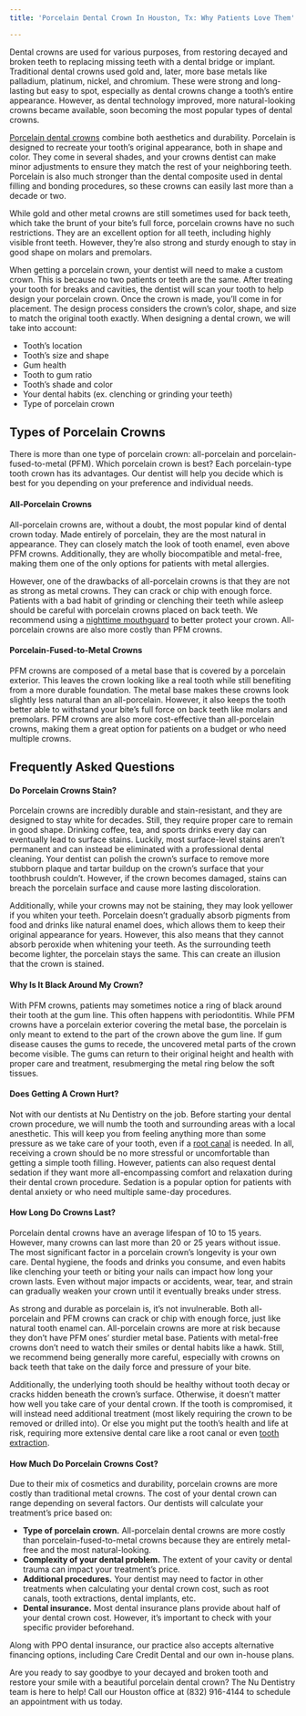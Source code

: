 ```yaml
---
title: 'Porcelain Dental Crown In Houston, Tx: Why Patients Love Them'

---
```

Dental crowns are used for various purposes, from restoring decayed and broken teeth to replacing missing teeth with a dental bridge or implant. Traditional dental crowns used gold and, later, more base metals like palladium, platinum, nickel, and chromium. These were strong and long-lasting but easy to spot, especially as dental crowns change a tooth’s entire appearance. However, as dental technology improved, more natural-looking crowns became available, soon becoming the most popular types of dental crowns.

[Porcelain dental crowns](https://www.nudentistry.com/houston-tx/restorative-dentistry/tooth-crown/) combine both aesthetics and durability. Porcelain is designed to recreate your tooth’s original appearance, both in shape and color. They come in several shades, and your crowns dentist can make minor adjustments to ensure they match the rest of your neighboring teeth. Porcelain is also much stronger than the dental composite used in dental filling and bonding procedures, so these crowns can easily last more than a decade or two.

While gold and other metal crowns are still sometimes used for back teeth, which take the brunt of your bite’s full force, porcelain crowns have no such restrictions. They are an excellent option for all teeth, including highly visible front teeth. However, they’re also strong and sturdy enough to stay in good shape on molars and premolars.

When getting a porcelain crown, your dentist will need to make a custom crown. This is because no two patients or teeth are the same. After treating your tooth for breaks and cavities, the dentist will scan your tooth to help design your porcelain crown. Once the crown is made, you’ll come in for placement. The design process considers the crown’s color, shape, and size to match the original tooth exactly. When designing a dental crown, we will take into account:

* Tooth’s location
* Tooth’s size and shape
* Gum health
* Tooth to gum ratio
* Tooth’s shade and color
* Your dental habits (ex. clenching or grinding your teeth)
* Type of porcelain crown

## Types of Porcelain Crowns

There is more than one type of porcelain crown: all-porcelain and porcelain-fused-to-metal (PFM). Which porcelain crown is best? Each porcelain-type tooth crown has its advantages. Our dentist will help you decide which is best for you depending on your preference and individual needs.

#### All-Porcelain Crowns

All-porcelain crowns are, without a doubt, the most popular kind of dental crown today. Made entirely of porcelain, they are the most natural in appearance. They can closely match the look of tooth enamel, even above PFM crowns. Additionally, they are wholly biocompatible and metal-free, making them one of the only options for patients with metal allergies.

However, one of the drawbacks of all-porcelain crowns is that they are not as strong as metal crowns. They can crack or chip with enough force. Patients with a bad habit of grinding or clenching their teeth while asleep should be careful with porcelain crowns placed on back teeth. We recommend using a [nighttime mouthguard](https://www.medicalnewstoday.com/articles/mouth-guard-for-grinding-teeth) to better protect your crown. All-porcelain crowns are also more costly than PFM crowns.

#### Porcelain-Fused-to-Metal Crowns

PFM crowns are composed of a metal base that is covered by a porcelain exterior. This leaves the crown looking like a real tooth while still benefiting from a more durable foundation. The metal base makes these crowns look slightly less natural than an all-porcelain. However, it also keeps the tooth better able to withstand your bite’s full force on back teeth like molars and premolars. PFM crowns are also more cost-effective than all-porcelain crowns, making them a great option for patients on a budget or who need multiple crowns.

## Frequently Asked Questions

#### Do Porcelain Crowns Stain?

Porcelain crowns are incredibly durable and stain-resistant, and they are designed to stay white for decades. Still, they require proper care to remain in good shape. Drinking coffee, tea, and sports drinks every day can eventually lead to surface stains. Luckily, most surface-level stains aren’t permanent and can instead be eliminated with a professional dental cleaning. Your dentist can polish the crown’s surface to remove more stubborn plaque and tartar buildup on the crown’s surface that your toothbrush couldn’t. However, if the crown becomes damaged, stains can breach the porcelain surface and cause more lasting discoloration.

Additionally, while your crowns may not be staining, they may look yellower if you whiten your teeth. Porcelain doesn’t gradually absorb pigments from food and drinks like natural enamel does, which allows them to keep their original appearance for years. However, this also means that they cannot absorb peroxide when whitening your teeth. As the surrounding teeth become lighter, the porcelain stays the same. This can create an illusion that the crown is stained.

#### Why Is It Black Around My Crown?

With PFM crowns, patients may sometimes notice a ring of black around their tooth at the gum line. This often happens with periodontitis. While PFM crowns have a porcelain exterior covering the metal base, the porcelain is only meant to extend to the part of the crown above the gum line. If gum disease causes the gums to recede, the uncovered metal parts of the crown become visible. The gums can return to their original height and health with proper care and treatment, resubmerging the metal ring below the soft tissues.

#### Does Getting A Crown Hurt?

Not with our dentists at Nu Dentistry on the job. Before starting your dental crown procedure, we will numb the tooth and surrounding areas with a local anesthetic. This will keep you from feeling anything more than some pressure as we take care of your tooth, even if a [root canal](https://www.nudentistry.com/houston-tx/emergency-dentistry/root-canal/) is needed. In all, receiving a crown should be no more stressful or uncomfortable than getting a simple tooth filling. However, patients can also request dental sedation if they want more all-encompassing comfort and relaxation during their dental crown procedure. Sedation is a popular option for patients with dental anxiety or who need multiple same-day procedures.

#### How Long Do Crowns Last?

Porcelain dental crowns have an average lifespan of 10 to 15 years. However, many crowns can last more than 20 or 25 years without issue. The most significant factor in a porcelain crown’s longevity is your own care. Dental hygiene, the foods and drinks you consume, and even habits like clenching your teeth or biting your nails can impact how long your crown lasts. Even without major impacts or accidents, wear, tear, and strain can gradually weaken your crown until it eventually breaks under stress.

As strong and durable as porcelain is, it’s not invulnerable. Both all-porcelain and PFM crowns can crack or chip with enough force, just like natural tooth enamel can. All-porcelain crowns are more at risk because they don’t have PFM ones’ sturdier metal base. Patients with metal-free crowns don’t need to watch their smiles or dental habits like a hawk. Still, we recommend being generally more careful, especially with crowns on back teeth that take on the daily force and pressure of your bite.

Additionally, the underlying tooth should be healthy without tooth decay or cracks hidden beneath the crown’s surface. Otherwise, it doesn’t matter how well you take care of your dental crown. If the tooth is compromised, it will instead need additional treatment (most likely requiring the crown to be removed or drilled into). Or else you might put the tooth’s health and life at risk, requiring more extensive dental care like a root canal or even [tooth extraction](https://www.nudentistry.com/houston-tx/emergency-dentistry/tooth-extraction/).

#### How Much Do Porcelain Crowns Cost?

Due to their mix of cosmetics and durability, porcelain crowns are more costly than traditional metal crowns. The cost of your dental crown can range depending on several factors. Our dentists will calculate your treatment’s price based on:

* **Type of porcelain crown.** All-porcelain dental crowns are more costly than porcelain-fused-to-metal crowns because they are entirely metal-free and the most natural-looking.
* **Complexity of your dental problem.** The extent of your cavity or dental trauma can impact your treatment’s price.
* **Additional procedures.** Your dentist may need to factor in other treatments when calculating your dental crown cost, such as root canals, tooth extractions, dental implants, etc.
* **Dental insurance.** Most dental insurance plans provide about half of your dental crown cost. However, it’s important to check with your specific provider beforehand.

Along with PPO dental insurance, our practice also accepts alternative financing options, including Care Credit Dental and our own in-house plans.

Are you ready to say goodbye to your decayed and broken tooth and restore your smile with a beautiful porcelain dental crown? The Nu Dentistry team is here to help! Call our Houston office at (832) 916-4144 to schedule an appointment with us today.